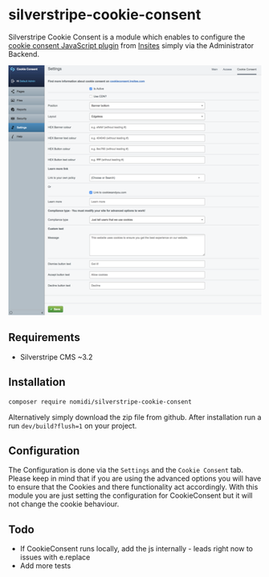 # silverstripe-cookie-consent

Silverstripe Cookie Consent is a module which enables to configure
the [cookie consent JavaScript plugin](https://cookieconsent.insites.com/) from [Insites](https://insites.com/)
simply via the Administrator Backend.

![](docs/images/cookieconsent_overview.png)

## Requirements

- Silverstripe CMS ~3.2

## Installation


```sh
composer require nomidi/silverstripe-cookie-consent
```
Alternatively simply download the zip file from github.
After installation run a run `dev/build?flush=1` on your project.

## Configuration

The Configuration is done via the `Settings` and the `Cookie Consent` tab.
Please keep in mind that if you are using the advanced options you will have to ensure that the Cookies and there functionality
act accordingly. With this module you are just setting the configuration for CookieConsent but it will not change the cookie behaviour.



## Todo

- If CookieConsent runs locally, add the js internally - leads right now to issues with e.replace
- Add more tests
